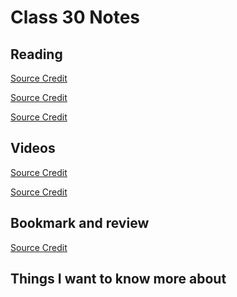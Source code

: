 # Class 30 Notes

## Reading

[Source Credit]()

[Source Credit]()

[Source Credit]()

## Videos
[Source Credit]()

[Source Credit]()

## Bookmark and review

[Source Credit]()

## Things I want to know more about